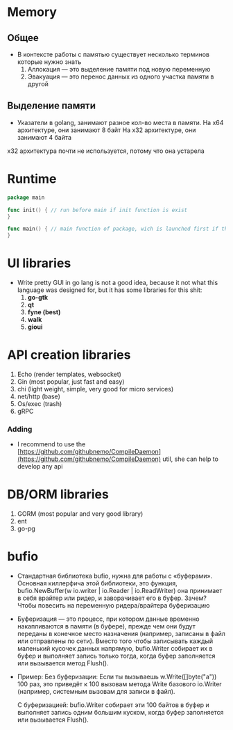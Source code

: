 # Memory
## Общее
- В контексте работы с памятью существует несколько терминов которые нужно знать
    1. Аллокация — это выделение памяти под новую переменную
    2. Эвакуация — это перенос данных из одного участка памяти в другой
## Выделение памяти
* Указатели в golang, занимают разное кол-во места в памяти.
	На x64 архитектуре, они занимают 8 байт
	На x32 архитектуре, они занимают 4 байта

x32 архитектура почти не используется, потому что она устарела

# Runtime

```go
package main

func init() { // run before main if init function is exist
}

func main() { // main function of package, wich is launched first if there is no init
}
```
# UI libraries

- Write pretty GUI in go lang is not a good idea, because it not what this language was designed for, but it has some libraries for this shit:
    1. **go-gtk**
    2. **qt**
    3. **fyne (best)**
    4. **walk**
    5. **gioui**

# API creation libraries

1. Echo (render templates, websocket)
2. Gin (most popular, just fast and easy)
3. chi (light weight, simple, very good for micro services)
4. net/http (base)
5. Os/exec (trash)
6. gRPC

### Adding

- I recommend to use the [https://github.com/githubnemo/CompileDaemon](https://github.com/githubnemo/CompileDaemon) util, she can help to develop any api

# DB/ORM libraries

1. GORM (most popular and very good library)
2. ent
3. go-pg
# bufio
* Стандартная библиотека bufio, нужна для работы с «буферами». Основная киллерфича этой библиотеки, это функция, bufio.NewBuffer(w io.writer | io.Reader | io.ReadWriter) она принимает в себя врайтер или ридер, и заворачивает его в буфер. Зачем? Чтобы повесить на переменную ридера/врайтера буферизацию
* Буферизация — это процесс, при котором данные временно накапливаются в памяти (в буфере), прежде чем они будут переданы в конечное место назначения (например, записаны в файл или отправлены по сети). Вместо того чтобы записывать каждый маленький кусочек данных напрямую, bufio.Writer собирает их в буфер и выполняет запись только тогда, когда буфер заполняется или вызывается метод Flush().
* Пример:
    Без буферизации: Если ты вызываешь w.Write([]byte("a")) 100 раз, это приведёт к 100 вызовам метода Write базового io.Writer (например, системным вызовам для записи в файл).
    
    С буферизацией: bufio.Writer собирает эти 100 байтов в буфер и выполняет запись одним большим куском, когда буфер заполняется или вызывается Flush().